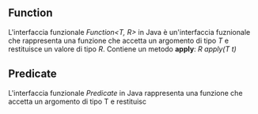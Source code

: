 ## Function
L'interfaccia funzionale *Function<T, R>* in Java è un'interfaccia fuznionale che rappresenta una funzione che accetta un argomento di tipo *T* e restituisce un valore di tipo *R*.
 Contiene un metodo **apply**: *R apply(T t)*

## Predicate
L'interfaccia funzionale *Predicate*<T> in Java rappresenta una funzione che accetta un argomento di tipo T e restituisc  
